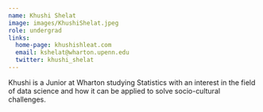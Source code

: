 ```yaml
---
name: Khushi Shelat
image: images/KhushiShelat.jpeg
role: undergrad
links:
  home-page: khushishleat.com
  email: kshelat@wharton.upenn.edu
  twitter: khushi_shelat
---
```


Khushi is a Junior at Wharton studying Statistics with an interest in the field of data science and how it can be applied to solve socio-cultural challenges.
